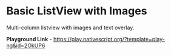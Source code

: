 # Basic ListView with Images

Multi-column listview with images and text overlay.

<b>Playground Link</b> - https://play.nativescript.org/?template=play-ng&id=2OkUP6
